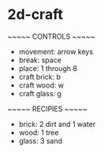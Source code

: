 # 2d-craft

\~~~~~ CONTROLS ~~~~~
- movement: arrow keys
- break: space
- place: 1 through 8
- craft brick: b
- craft wood: w
- craft glass: g

\~~~~~ RECIPIES ~~~~~
- brick: 2 dirt and 1 water
- wood: 1 tree
- glass: 3 sand
